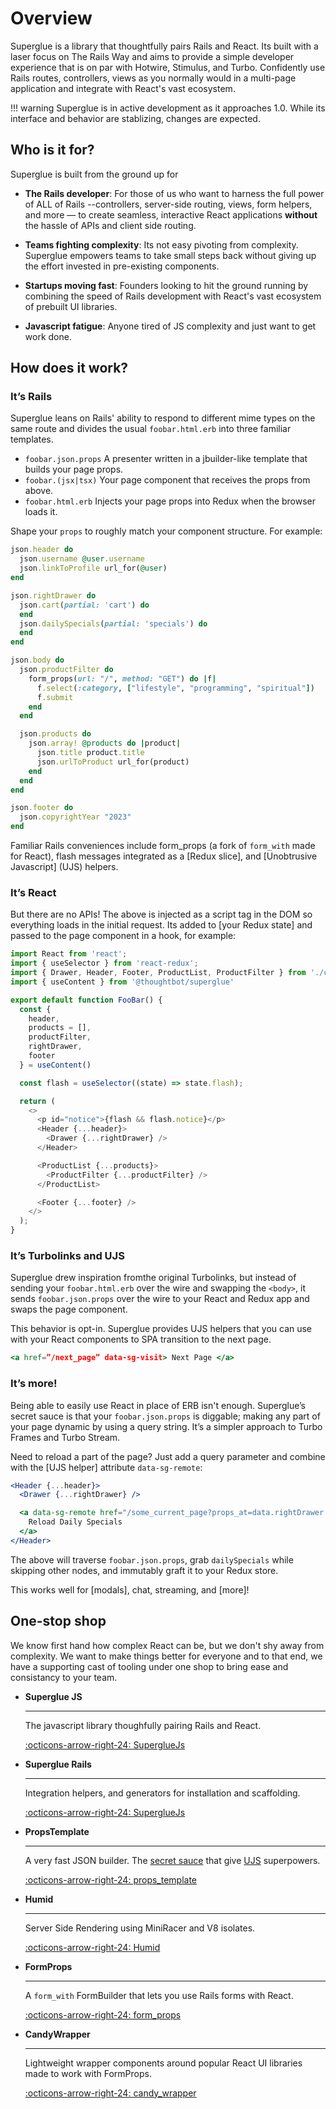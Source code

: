 # Overview

Superglue is a library that thoughtfully pairs Rails and React. Its built with
a laser focus on The Rails Way and aims to provide a simple developer
experience that is on par with Hotwire, Stimulus, and Turbo. Confidently use
Rails routes, controllers, views as you normally would in a multi-page
application and integrate with React's vast ecosystem.


!!! warning
    Superglue is in active development as it approaches 1.0.  While its
    interface and behavior are stablizing, changes are expected.

## Who is it for?

Superglue is built from the ground up for

- **The Rails developer**: For those of us who want to harness the full power
  of ALL of Rails --controllers, server-side routing, views, form helpers,
  and more — to create seamless, interactive React applications **without** the
  hassle of APIs and client side routing.

- **Teams fighting complexity**: Its not easy pivoting from complexity.
  Superglue empowers teams to take small steps back without giving up the
  effort invested in pre-existing components.

- **Startups moving fast**: Founders looking to hit the ground running by
  combining the speed of Rails development with React's vast ecosystem of
  prebuilt UI libraries.

- **Javascript fatigue**: Anyone tired of JS complexity and just want to get
  work done.


## How does it work?

### It’s Rails

Superglue leans on Rails' ability to respond to different mime types on the
same route and divides the usual `foobar.html.erb` into three familiar
templates.

- `foobar.json.props` A presenter written in a jbuilder-like template that
  builds your page props.
- `foobar.(jsx|tsx)` Your page component that receives the props from above.
- `foobar.html.erb` Injects your page props into Redux when the browser loads
  it.

Shape your `props` to roughly match your component structure. For example:

```ruby
json.header do
  json.username @user.username
  json.linkToProfile url_for(@user)
end

json.rightDrawer do
  json.cart(partial: 'cart') do
  end
  json.dailySpecials(partial: 'specials') do
  end
end

json.body do
  json.productFilter do
    form_props(url: "/", method: "GET") do |f|
      f.select(:category, ["lifestyle", "programming", "spiritual"])
      f.submit
    end
  end

  json.products do
    json.array! @products do |product|
      json.title product.title
      json.urlToProduct url_for(product)
    end
  end
end

json.footer do
  json.copyrightYear "2023"
end
```

Familiar Rails conveniences include form_props (a fork of `form_with` made for React),
flash messages integrated as a [Redux slice], and [Unobtrusive Javascript]
(UJS) helpers.

### It’s React

But there are no APIs! The above is injected as a script tag in the DOM so everything
loads in the initial request. Its added to [your Redux state] and passed to
the page component in a hook, for example:

```js
import React from 'react';
import { useSelector } from 'react-redux';
import { Drawer, Header, Footer, ProductList, ProductFilter } from './components';
import { useContent } from '@thoughtbot/superglue'

export default function FooBar() {
  const {
    header,
    products = [],
    productFilter,
    rightDrawer,
    footer
  } = useContent()

  const flash = useSelector((state) => state.flash);

  return (
    <>
      <p id="notice">{flash && flash.notice}</p>
      <Header {...header}>
        <Drawer {...rightDrawer} />
      </Header>

      <ProductList {...products}>
        <ProductFilter {...productFilter} />
      </ProductList>

      <Footer {...footer} />
    </>
  );
}
```

### It’s Turbolinks and UJS

Superglue drew inspiration fromthe original Turbolinks, but instead of sending
your `foobar.html.erb` over the wire and swapping the `<body>`, it sends
`foobar.json.props` over the wire to your React and Redux app and swaps the
page component.

This behavior is opt-in. Superglue provides UJS helpers that you can use with
your React components to SPA transition to the next page.

```jsx
<a href=”/next_page” data-sg-visit> Next Page </a>
```

### It’s more!

Being able to easily use React in place of ERB isn't enough. Superglue’s secret
sauce is that your `foobar.json.props` is diggable; making any part of your page
dynamic by using a query string. It’s a simpler approach to Turbo Frames and
Turbo Stream.

Need to reload a part of the page? Just add a query parameter and combine with
the [UJS helper] attribute `data-sg-remote`:

```jsx
<Header {...header}>
  <Drawer {...rightDrawer} />

  <a data-sg-remote href="/some_current_page?props_at=data.rightDrawer.dailySpecials">
    Reload Daily Specials
  </a>
</Header>
```

The above will traverse `foobar.json.props`, grab `dailySpecials` while
skipping other nodes, and immutably graft it to your Redux store.

This works well for [modals], chat, streaming, and [more]!

[secret sauce]: digging.md
[UJS]: ujs.md

## One-stop shop

We know first hand how complex React can be, but we don't shy away from
complexity. We want to make things better for everyone and to that end, we have
a supporting cast of tooling under one shop to bring ease and consistancy to
your team.

<div class="grid cards" markdown>

-   __Superglue JS__

    ---

    The javascript library thoughfully pairing Rails and React.

    [:octicons-arrow-right-24: SuperglueJs](https://github.com/thoughtbot/superglue)


-   __Superglue Rails__

    ---

    Integration helpers, and generators for installation and scaffolding.

    [:octicons-arrow-right-24: SuperglueJs](https://github.com/thoughtbot/superglue/tree/main/superglue_rails)

-   __PropsTemplate__

    ---

    A very fast JSON builder. The [secret sauce] that give [UJS] superpowers.

    [:octicons-arrow-right-24: props_template](https://github.com/thoughtbot/props_template)


-   __Humid__

    ---

    Server Side Rendering using MiniRacer and V8 isolates.

    [:octicons-arrow-right-24: Humid](recipes/ssr.md)

-   __FormProps__

    ---

    A `form_with` FormBuilder that lets you use Rails forms with React.

    [:octicons-arrow-right-24: form_props](https://github.com/thoughtbot/form_props)

-   __CandyWrapper__

    ---

    Lightweight wrapper components around popular React UI libraries made to work with
    FormProps.


    [:octicons-arrow-right-24: candy_wrapper](https://github.com/thoughtbot/candy_wrapper)

</div>
